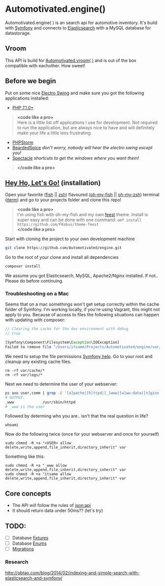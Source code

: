 # Automotivated.engine()
Automotivated.engine( ) is an search api for automotive inventory. It's build with [Symfony](http://symfony.com/) and connects to [Elasticsearch](https://www.elastic.co/) with a MySQL database for datastorage.


## Vroom
This API is build for [Automotivated.vroom( )](https://github.com/Automotivated/vroom) and is out of the box compatible with eachother. How sweet!

## Before we begin
Put on some nice [Electro Swing](https://www.youtube.com/watch?v=aUn2HvekSZY) and make sure you got the following applications installed:

- [PHP 7.1.0+](http://http://www.php.net/)

> **&lt;code like a pro&gt;**<br>
 Here is a little list off applications I use for development. Not required to run the application, but are always nice to have and will definitely make your life a little less frustrating
 - [PHPStorm](https://www.jetbrains.com/phpstorm/)
 - [BeardedSpice](https://beardedspice.github.io/) *don't worry, nobody will hear the electro swing except you!*
 - [Spectacle](https://www.spectacleapp.com/) *shortcuts to get the windows where you want them!*

> **&lt;/code like a pro&gt;**<br>

## [Hey Ho, Let's Go!](https://www.youtube.com/watch?v=ZDXdBx6UaLI) (installation)
Open your favorite ([fish](https://fishshell.com/) || [zsh](http://www.zsh.org/)) flavoured ([oh-my-fish](https://github.com/oh-my-fish/oh-my-fish) || [oh-my-zsh](https://github.com/robbyrussell/oh-my-zsh)) terminal ([iterm](https://www.iterm2.com/)) and go to your projects folder and clone this repo!

> **&lt;code like a pro&gt;**<br>
 I'm using fish with oh-my-fish and my own [feest](https://github.com/FKobus/theme-feest) theme. Install is super easy and can be done with one command: `omf install https://github.com/FKobus/theme-feest`<br>
 **&lt;/code like a pro&gt;**<br>

Start with cloning the project to your own development machine

```sh
git clone https://github.com/Automotivated/engine.git
```
Go to the root of your clone and install all dependencies
```sh
composer install
```

We assume you got Elasticsearch, MySQL, Apache2/Nginx installed. If not.. Please do before continuing.

### Troubleshooting on a Mac
Seems that on a mac somethings won't get setup correctly within the cache folder of Symfony. I'm working locally, if you're using Vagrant, this might not apply to you.
Because of access to files the following situations can happen with updating with composer:

```php
// Clearing the cache for the dev environment with debug
// true

[Symfony\Component\Filesystem\Exception\IOException]
Failed to remove file "/Users/itsame/Projects/Automotivated/engine/var/cache/de~/profiler/de/56/aa56de": .
```
We need to setup the file permissions [Symfony help](http://symfony.com/doc/current/setup/file_permissions.html).
Go to your root and cleanup any existing cache files.

```
rm -rf var/cache/*
rm -rf var/logs/*
```
Next we need to determine the user of your webserver:
```sh
ps axo user,comm | grep -E '[a]pache|[h]ttpd|[_]www|[w]ww-data|[n]ginx' | grep -v root | head -1
# OUTPUT:
_www             /usr/sbin/httpd
# _www is the user
```
Followed by determing who you are.. isn't that the real question in life?
```
whoami
```
Now do the following twice (once for your webserver and once for yourself)
```
sudo chmod -R +a "<USER> allow delete,write,append,file_inherit,directory_inherit" var
```
Something like this:
```
sudo chmod -R +a "_www allow delete,write,append,file_inherit,directory_inherit" var
sudo chmod -R +a "itsame allow delete,write,append,file_inherit,directory_inherit" var
```

## Core concepts
- The API will follow the rules of [json:api](http://jsonapi.org/)
- It should return data under 50ms?? (let's try)

## TODO:
- [ ] Database [fixtures](http://symfony.com/doc/current/bundles/DoctrineFixturesBundle/index.html) 
- [ ] Database [Enums](http://docs.doctrine-project.org/projects/doctrine-orm/en/latest/cookbook/mysql-enums.html)
- [ ] [Migrations](http://symfony.com/doc/current/bundles/DoctrineMigrationsBundle/index.html)

### Research
http://obtao.com/blog/2014/02/indexing-and-simple-search-with-elasticsearch-and-symfony/